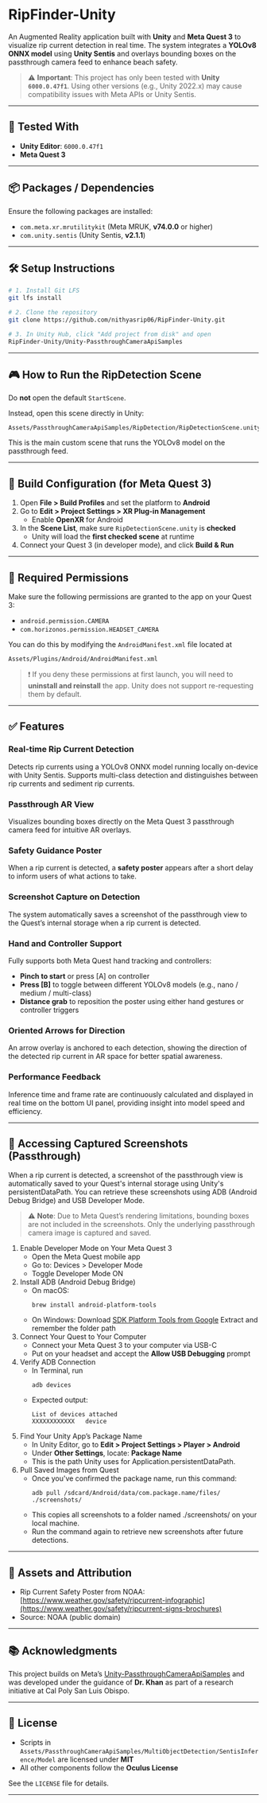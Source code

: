 # RipFinder-Unity

An Augmented Reality application built with **Unity** and **Meta Quest 3** to visualize rip current detection in real time. The system integrates a **YOLOv8 ONNX model** using **Unity Sentis** and overlays bounding boxes on the passthrough camera feed to enhance beach safety.

> ⚠️ **Important**: This project has only been tested with **Unity `6000.0.47f1`**. Using other versions (e.g., Unity 2022.x) may cause compatibility issues with Meta APIs or Unity Sentis.

---

## 🧪 Tested With

- **Unity Editor**: `6000.0.47f1`
- **Meta Quest 3**

---

## 📦 Packages / Dependencies

Ensure the following packages are installed:

- `com.meta.xr.mrutilitykit` (Meta MRUK, **v74.0.0** or higher)
- `com.unity.sentis` (Unity Sentis, **v2.1.1**)

---

## 🛠 Setup Instructions

```bash
# 1. Install Git LFS
git lfs install

# 2. Clone the repository
git clone https://github.com/nithyasrip06/RipFinder-Unity.git

# 3. In Unity Hub, click "Add project from disk" and open 
RipFinder-Unity/Unity-PassthroughCameraApiSamples
```
---

## 🎮 How to Run the RipDetection Scene

Do **not** open the default `StartScene`.

Instead, open this scene directly in Unity:

```
Assets/PassthroughCameraApiSamples/RipDetection/RipDetectionScene.unity
```

This is the main custom scene that runs the YOLOv8 model on the passthrough feed.

---

## 📱 Build Configuration (for Meta Quest 3)

1. Open **File > Build Profiles** and set the platform to **Android**
2. Go to **Edit > Project Settings > XR Plug-in Management**
   - Enable **OpenXR** for Android
3. In the **Scene List**, make sure `RipDetectionScene.unity` is **checked**
   - Unity will load the **first checked scene** at runtime
4. Connect your Quest 3 (in developer mode), and click **Build & Run**

---

## 🔐 Required Permissions

Make sure the following permissions are granted to the app on your Quest 3:

- `android.permission.CAMERA`
- `com.horizonos.permission.HEADSET_CAMERA`

You can do this by modifying the `AndroidManifest.xml` file located at 
```
Assets/Plugins/Android/AndroidManifest.xml
```

> ❗ If you deny these permissions at first launch, you will need to **uninstall and reinstall** the app. Unity does not support re-requesting them by default.

---

## ✅ Features

### Real-time Rip Current Detection  
Detects rip currents using a YOLOv8 ONNX model running locally on-device with Unity Sentis.
Supports multi-class detection and distinguishes between rip currents and sediment rip currents.

### Passthrough AR View  
Visualizes bounding boxes directly on the Meta Quest 3 passthrough camera feed for intuitive AR overlays.

### Safety Guidance Poster  
When a rip current is detected, a **safety poster** appears after a short delay to inform users of what actions to take.  

### Screenshot Capture on Detection
The system automatically saves a screenshot of the passthrough view to the Quest’s internal storage when a rip current is detected.

### Hand and Controller Support  
Fully supports both Meta Quest hand tracking and controllers:
- **Pinch to start** or press [A] on controller
- **Press [B]** to toggle between different YOLOv8 models (e.g., nano / medium / multi-class)
- **Distance grab** to reposition the poster using either hand gestures or controller triggers

### Oriented Arrows for Direction
An arrow overlay is anchored to each detection, showing the direction of the detected rip current in AR space for better spatial awareness.

### Performance Feedback  
Inference time and frame rate are continuously calculated and displayed in real time on the bottom UI panel, providing insight into model speed and efficiency.

---

## 📸 Accessing Captured Screenshots (Passthrough)
When a rip current is detected, a screenshot of the passthrough view is automatically saved to your Quest's internal storage using Unity's persistentDataPath. You can retrieve these screenshots using ADB (Android Debug Bridge) and USB Developer Mode. 

> ⚠️ **Note**: Due to Meta Quest’s rendering limitations, bounding boxes are not included in the screenshots. Only the underlying passthrough camera image is captured and saved.

1. Enable Developer Mode on Your Meta Quest 3
   - Open the Meta Quest mobile app
   - Go to: Devices > Developer Mode
   - Toggle Developer Mode ON
2. Install ADB (Android Debug Bridge)
   - On macOS:
     ```
     brew install android-platform-tools
     ```
   - On Windows:
     Download [SDK Platform Tools from Google](https://developer.android.com/studio/releases/platform-tools)
     Extract and remember the folder path
3. Connect Your Quest to Your Computer
   - Connect your Meta Quest 3 to your computer via USB-C
   - Put on your headset and accept the **Allow USB Debugging** prompt
4. Verify ADB Connection
   - In Terminal, run
     ```
     adb devices
     ```
   - Expected output:
     ```
     List of devices attached
     XXXXXXXXXXXX	device
     ```
5. Find Your Unity App’s Package Name
   - In Unity Editor, go to **Edit > Project Settings > Player > Android**
   - Under **Other Settings**, locate: **Package Name**
   - This is the path Unity uses for Application.persistentDataPath.
6. Pull Saved Images from Quest
   - Once you've confirmed the package name, run this command:
     ```
     adb pull /sdcard/Android/data/com.package.name/files/ ./screenshots/
     ```
   - This copies all screenshots to a folder named ./screenshots/ on your local machine.
   - Run the command again to retrieve new screenshots after future detections.
     
---

## 📝 Assets and Attribution
- Rip Current Safety Poster from NOAA: [https://www.weather.gov/safety/ripcurrent-infographic](https://www.weather.gov/safety/ripcurrent-signs-brochures)
- Source: NOAA (public domain)

---

## 📚 Acknowledgments

This project builds on Meta’s [Unity-PassthroughCameraApiSamples](https://github.com/oculus-samples/Unity-PassthroughCameraApiSamples) and was developed under the guidance of **Dr. Khan** as part of a research initiative at Cal Poly San Luis Obispo.

---

## 📄 License

- Scripts in `Assets/PassthroughCameraApiSamples/MultiObjectDetection/SentisInference/Model` are licensed under **MIT**
- All other components follow the **Oculus License**

See the `LICENSE` file for details.

---

